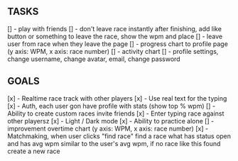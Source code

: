 ## TASKS

[] - play with friends
[] - don't leave race instantly after finishing, add like button or something to leave the race, show the wpm and place
[] - leave user from race when they leave the page
[] - progress chart to profile page (y axis: WPM, x axis: race number)
[] - activity chart
[] - profile settings, change username, change avatar, email, change password

## GOALS

[x] - Realtime race track with other players
[x] - Use real text for the typing
[x] - Auth, each user gon have profile with stats (show top % wpm)
[] - Ability to create custom races invite friends
[x] - Enter typing race against other playersz
[x] - Light / Dark mode
[x] - Ability to practice alone
[] - improvement overtime chart (y axis: WPM, x axis: race number)
[x] - Matchmaking, when user clicks "find race" find a race what has status open and has avg wpm similar to the user's avg wpm, if no race like this found create a new race
